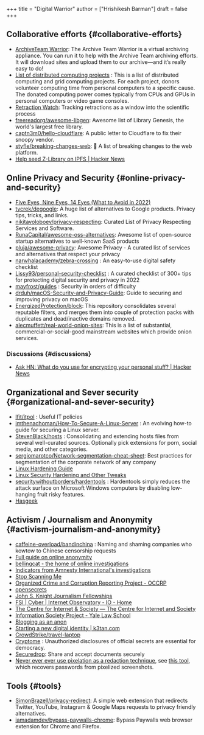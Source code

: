 +++
title = "Digital Warrior"
author = ["Hrishikesh Barman"]
draft = false
+++

## Collaborative efforts {#collaborative-efforts}

-   [ArchiveTeam Warrior](https://wiki.archiveteam.org/index.php/ArchiveTeam_Warrior): The Archive Team Warrior is a virtual archiving appliance. You can run it to help with the Archive Team archiving efforts. It will download sites and upload them to our archive—and it’s really easy to do!
-   [List of distributed computing projects](https://en.wikipedia.org/wiki/List_of_distributed_computing_projects) : This is a list of distributed computing and grid computing projects. For each project, donors volunteer computing time from personal computers to a specific cause. The donated computing power comes typically from CPUs and GPUs in personal computers or video game consoles.
-   [Retraction Watch](https://retractionwatch.com/): Tracking retractions as a window into the scientific process
-   [freereadorg/awesome-libgen](https://github.com/freereadorg/awesome-libgen): Awesome list of Library Genesis, the world's largest free library.
-   [captn3m0/hello-cloudflare](https://github.com/captn3m0/hello-cloudflare): A public letter to Cloudflare to fix their snoopy vendor.
-   [styfle/breaking-changes-web](https://github.com/styfle/breaking-changes-web): 💢 A list of breaking changes to the web platform.
-   [Help seed Z-Library on IPFS | Hacker News](https://news.ycombinator.com/item?id=33716560)


## Online Privacy and Security {#online-privacy-and-security}

-   [Five Eyes, Nine Eyes, 14 Eyes (What to Avoid in 2022)](https://restoreprivacy.com/5-eyes-9-eyes-14-eyes/)
-   [tycrek/degoogle](https://github.com/tycrek/degoogle): A huge list of alternatives to Google products. Privacy tips, tricks, and links.
-   [nikitavoloboev/privacy-respecting](https://github.com/nikitavoloboev/privacy-respecting): Curated List of Privacy Respecting Services and Software.
-   [RunaCapital/awesome-oss-alternatives](https://github.com/RunaCapital/awesome-oss-alternatives): Awesome list of open-source startup alternatives to well-known SaaS products
-   [pluja/awesome-privacy](https://github.com/pluja/awesome-privacy): Awesome Privacy - A curated list of services and alternatives that respect your privacy
-   [narwhalacademy/zebra-crossing](https://github.com/narwhalacademy/zebra-crossing) : An easy-to-use digital safety checklist
-   [Lissy93/personal-security-checklist](https://github.com/Lissy93/personal-security-checklist) : A curated checklist of 300+ tips for protecting digital security and privacy in 2022
-   [mayfrost/guides](https://github.com/mayfrost/guides/blob/master/CHECKLIST.md) : Security in orders of difficulty
-   [drduh/macOS-Security-and-Privacy-Guide](https://github.com/drduh/macOS-Security-and-Privacy-Guide): Guide to securing and improving privacy on macOS
-   [EnergizedProtection/block](https://github.com/EnergizedProtection/block): This repository consolidates several reputable filters, and merges them into couple of protection packs with duplicates and dead/inactive domains removed.
-   [alecmuffett/real-world-onion-sites](https://github.com/alecmuffett/real-world-onion-sites): This is a list of substantial, commercial-or-social-good mainstream websites which provide onion services.


### Discussions {#discussions}

-   [Ask HN: What do you use for encrypting your personal stuff? | Hacker News](https://news.ycombinator.com/item?id=33322789)


## Organizational and Sever security {#organizational-and-sever-security}

-   [lfit/itpol](https://github.com/lfit/itpol) : Useful IT policies
-   [imthenachoman/How-To-Secure-A-Linux-Server](https://github.com/imthenachoman/How-To-Secure-A-Linux-Server) : An evolving how-to guide for securing a Linux server.
-   [StevenBlack/hosts](https://github.com/StevenBlack/hosts) : Consolidating and extending hosts files from several well-curated sources. Optionally pick extensions for porn, social media, and other categories.
-   [sergiomarotco/Network-segmentation-cheat-sheet](https://github.com/sergiomarotco/Network-segmentation-cheat-sheet): Best practices for segmentation of the corporate network of any company
-   [Linux Hardening Guide](https://madaidans-insecurities.github.io/guides/linux-hardening.html)
-   [Linux Security Hardening and Other Tweaks](https://vez.mrsk.me/linux-hardening.html)
-   [securitywithoutborders/hardentools](https://github.com/securitywithoutborders/hardentools) : Hardentools simply reduces the attack surface on Microsoft Windows computers by disabling low-hanging fruit risky features.
-   [Hasgeek](https://hasgeek.com/)


## Activism / Journalism and Anonymity {#activism-journalism-and-anonymity}

-   [caffeine-overload/bandinchina](https://github.com/caffeine-overload/bandinchina) : Naming and shaming companies who kowtow to Chinese censorship requests
-   [Full guide on online anonymity](https://anonymousplanet-ng.org/guide.html)
-   [bellingcat - the home of online investigations](https://www.bellingcat.com/)
-   [Indicators from Amnesty International's investigations](https://github.com/AmnestyTech/investigations)
-   [Stop Scanning Me](https://stopscanningme.eu/en/)
-   [Organized Crime and Corruption Reporting Project - OCCRP](https://www.occrp.org/en)
-   [opensecrets](https://www.opensecrets.org/)
-   [John S. Knight Journalism Fellowships](https://jsk.stanford.edu/)
-   [FSI | Cyber | Internet Observatory - IO - Home](https://cyber.fsi.stanford.edu/io)
-   [The Centre for Internet &amp; Society — The Centre for Internet and Society](https://cis-india.org/)
-   [Information Society Project - Yale Law School](https://law.yale.edu/isp/)
-   [Blogging as an anon](https://tdarb.org/blog-anonymously/index.html)
-   [Starting a new digital identity | k3tan.com](https://k3tan.com/starting-a-new-digital-identity)
-   [CrowdStrike/travel-laptop](https://github.com/CrowdStrike/travel-laptop)
-   [Cryptome](https://cryptome.org/) : Unauthorized disclosures of official secrets are essential for democracy.
-   [Securedrop](https://securedrop.org/): Share and accept documents securely
-   [Never ever ever use pixelation as a redaction technique](https://github.com/BishopFox/unredacter), see [this tool](https://github.com/beurtschipper/Depix), which recovers passwords from pixelized screenshots.


## Tools {#tools}

-   [SimonBrazell/privacy-redirect](https://github.com/SimonBrazell/privacy-redirect): A simple web extension that redirects Twitter, YouTube, Instagram &amp; Google Maps requests to privacy friendly alternatives.
-   [iamadamdev/bypass-paywalls-chrome](https://github.com/iamadamdev/bypass-paywalls-chrome): Bypass Paywalls web browser extension for Chrome and Firefox.
